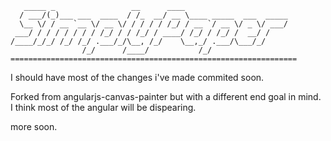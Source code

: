        _____ _                 __      ____                       
      / ___/(_)___ ___  ____  / /_  __/ __ \____ _____  ___  _____
      \__ \/ / __ `__ \/ __ \/ / / / / /_/ / __ `/ __ \/ _ \/ ___/
     ___/ / / / / / / / /_/ / / /_/ / ____/ /_/ / /_/ /  __/ /    
    /____/_/_/ /_/ /_/ .___/_/\__, /_/    \__,_/ .___/\___/_/     
                    /_/      /____/           /_/                 
    ================================================================

I should have most of the changes i've made commited soon.

Forked from angularjs-canvas-painter but with a different end goal in mind.
I think most of the angular will be dispearing.


more soon.

